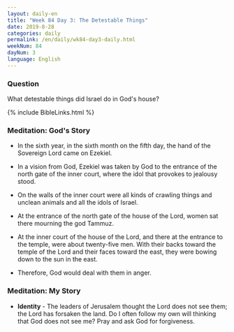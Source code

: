 ```yaml
---
layout: daily-en
title: "Week 84 Day 3: The Detestable Things"
date: 2019-8-28 
categories: daily
permalink: /en/daily/wk84-day3-daily.html
weekNum: 84
dayNum: 3
language: English
---
```


### Question     
What detestable things did Israel do in God's house?

{% include BibleLinks.html %} 

### Meditation: God's Story   
+ In the sixth year, in the sixth month on the fifth day, the hand of the Sovereign Lord came on Ezekiel. 

+ In a vision from God, Ezekiel was taken by God to the entrance of the north gate of the inner court, where the idol that provokes to jealousy stood. 

+ On the walls of the inner court were all kinds of crawling things and unclean animals and all the idols of Israel. 

+ At the entrance of the north gate of the house of the Lord, women sat there mourning the god Tammuz. 

+ At the inner court of the house of the Lord, and there at the entrance to the temple, were about twenty-five men. With their backs toward the temple of the Lord and their faces toward the east, they were bowing down to the sun in the east. 

+ Therefore, God would deal with them in anger. 

### Meditation: My Story   
+ **Identity** - The leaders of Jerusalem thought the Lord does not see them; the Lord has forsaken the land. Do I often follow my own will thinking that God does not see me? Pray and ask God for forgiveness. 
